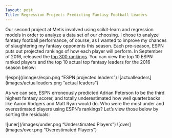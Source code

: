 ```yaml
---
layout: post
Title: Regression Project: Predicting Fantasy Football Leaders
---
```


Our second project at Metis involved using scikit-learn and regression models in order to analyze a data set of our choosing. I chose to analyze fantasy football performance, of course, as I wanted to improve my chances of slaughtering my fantasy opponents this season. Each pre-season, ESPN puts out projected rankings of how each player will perform. In September of 2016, released the [top 300 rankings](http://www.espn.com/fantasy/football/story/_/id/16287927/2016-fantasy-football-rankings-top-300). You can view the top 10 ESPN ranked players and the top 10 actual top fantasy leaders for the 2016 season below:

![espn](/images/espn.png “ESPN projected leaders”) ![actualleaders](images/actualleaders.png “actual leaders”)

As we can see, ESPN erroneously predicted Adrian Peterson to be the third highest fantasy scorer, and totally underestimated how well quarterbacks like Aaron Rodgers and Matt Ryan would do. Who were the most under and overestimated players using ESPN’s rankings? Let’s view those below by sorting the residuals:

![uner](/images/under.png “Understimated Players”) ![over](images/over.png “Overestimated Players”)
